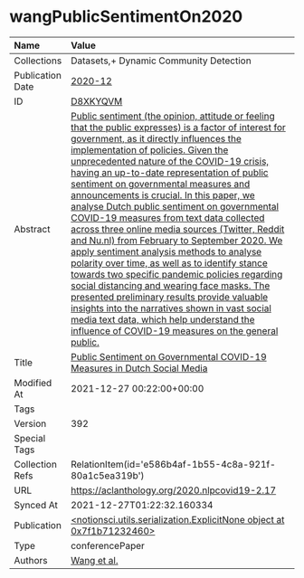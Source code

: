 # wangPublicSentimentOn2020
| Name             | Value                                                                                                                                                                                                                                                                                                                                                                                                                                                                                                                                                                                                                                                                                                                                                                                                                                                                                                                                                                                                                                       |
|:-----------------|:--------------------------------------------------------------------------------------------------------------------------------------------------------------------------------------------------------------------------------------------------------------------------------------------------------------------------------------------------------------------------------------------------------------------------------------------------------------------------------------------------------------------------------------------------------------------------------------------------------------------------------------------------------------------------------------------------------------------------------------------------------------------------------------------------------------------------------------------------------------------------------------------------------------------------------------------------------------------------------------------------------------------------------------------|
| Collections      | Datasets,+ Dynamic Community Detection                                                                                                                                                                                                                                                                                                                                                                                                                                                                                                                                                                                                                                                                                                                                                                                                                                                                                                                                                                                                      |
| Publication Date | [2020-12](<notionsci.utils.serialization.ExplicitNone object at 0x7f1b71523d00>)                                                                                                                                                                                                                                                                                                                                                                                                                                                                                                                                                                                                                                                                                                                                                                                                                                                                                                                                                            |
| ID               | [D8XKYQVM](<notionsci.utils.serialization.ExplicitNone object at 0x7f1b71523e80>)                                                                                                                                                                                                                                                                                                                                                                                                                                                                                                                                                                                                                                                                                                                                                                                                                                                                                                                                                           |
| Abstract         | [Public sentiment (the opinion, attitude or feeling that the public expresses) is a factor of interest for government, as it directly influences the implementation of policies. Given the unprecedented nature of the COVID-19 crisis, having an up-to-date representation of public sentiment on governmental measures and announcements is crucial. In this paper, we analyse Dutch public sentiment on governmental COVID-19 measures from text data collected across three online media sources (Twitter, Reddit and Nu.nl) from February to September 2020. We apply sentiment analysis methods to analyse polarity over time, as well as to identify stance towards two specific pandemic policies regarding social distancing and wearing face masks. The presented preliminary results provide valuable insights into the narratives shown in vast social media text data, which help understand the influence of COVID-19 measures on the general public.](<notionsci.utils.serialization.ExplicitNone object at 0x7f1b71523f40>) |
| Title            | [Public Sentiment on Governmental COVID-19 Measures in Dutch Social Media](<notionsci.utils.serialization.ExplicitNone object at 0x7f1b712320a0>)                                                                                                                                                                                                                                                                                                                                                                                                                                                                                                                                                                                                                                                                                                                                                                                                                                                                                           |
| Modified At      | 2021-12-27 00:22:00+00:00                                                                                                                                                                                                                                                                                                                                                                                                                                                                                                                                                                                                                                                                                                                                                                                                                                                                                                                                                                                                                   |
| Tags             |                                                                                                                                                                                                                                                                                                                                                                                                                                                                                                                                                                                                                                                                                                                                                                                                                                                                                                                                                                                                                                             |
| Version          | 392                                                                                                                                                                                                                                                                                                                                                                                                                                                                                                                                                                                                                                                                                                                                                                                                                                                                                                                                                                                                                                         |
| Special Tags     |                                                                                                                                                                                                                                                                                                                                                                                                                                                                                                                                                                                                                                                                                                                                                                                                                                                                                                                                                                                                                                             |
| Collection Refs  | RelationItem(id='e586b4af-1b55-4c8a-921f-80a1c5ea319b')                                                                                                                                                                                                                                                                                                                                                                                                                                                                                                                                                                                                                                                                                                                                                                                                                                                                                                                                                                                     |
| URL              | https://aclanthology.org/2020.nlpcovid19-2.17                                                                                                                                                                                                                                                                                                                                                                                                                                                                                                                                                                                                                                                                                                                                                                                                                                                                                                                                                                                               |
| Synced At        | 2021-12-27T01:22:32.160334                                                                                                                                                                                                                                                                                                                                                                                                                                                                                                                                                                                                                                                                                                                                                                                                                                                                                                                                                                                                                  |
| Publication      | [<notionsci.utils.serialization.ExplicitNone object at 0x7f1b71232460>](<notionsci.utils.serialization.ExplicitNone object at 0x7f1b71232460>)                                                                                                                                                                                                                                                                                                                                                                                                                                                                                                                                                                                                                                                                                                                                                                                                                                                                                              |
| Type             | conferencePaper                                                                                                                                                                                                                                                                                                                                                                                                                                                                                                                                                                                                                                                                                                                                                                                                                                                                                                                                                                                                                             |
| Authors          | [Wang et al.](<notionsci.utils.serialization.ExplicitNone object at 0x7f1b71232610>)                                                                                                                                                                                                                                                                                                                                                                                                                                                                                                                                                                                                                                                                                                                                                                                                                                                                                                                                                        |

